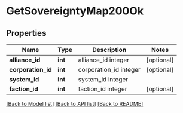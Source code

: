 # GetSovereigntyMap200Ok

## Properties
Name | Type | Description | Notes
------------ | ------------- | ------------- | -------------
**alliance_id** | **int** | alliance_id integer | [optional] 
**corporation_id** | **int** | corporation_id integer | [optional] 
**system_id** | **int** | system_id integer | 
**faction_id** | **int** | faction_id integer | [optional] 

[[Back to Model list]](../README.md#documentation-for-models) [[Back to API list]](../README.md#documentation-for-api-endpoints) [[Back to README]](../README.md)


